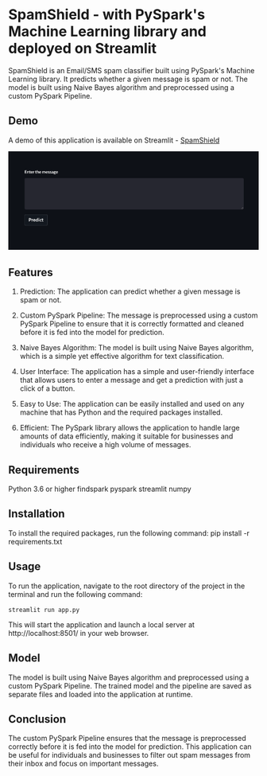 # SpamShield - with PySpark's Machine Learning library and deployed on Streamlit

SpamShield is an Email/SMS spam classifier built using PySpark's Machine Learning library. It predicts whether a given message is spam or not. The model is built using Naive Bayes algorithm and preprocessed using a custom PySpark Pipeline.

## Demo
A demo of this application is available on Streamlit - [SpamShield](https://ajosegun-spamshield.streamlit.app/)

![Spam Shield Image](./SpamShield.png)


## Features
1. Prediction: The application can predict whether a given message is spam or not.

2. Custom PySpark Pipeline: The message is preprocessed using a custom PySpark Pipeline to ensure that it is correctly formatted and cleaned before it is fed into the model for prediction.

3. Naive Bayes Algorithm: The model is built using Naive Bayes algorithm, which is a simple yet effective algorithm for text classification.

4. User Interface: The application has a simple and user-friendly interface that allows users to enter a message and get a prediction with just a click of a button.

5. Easy to Use: The application can be easily installed and used on any machine that has Python and the required packages installed.

6. Efficient: The PySpark library allows the application to handle large amounts of data efficiently, making it suitable for businesses and individuals who receive a high volume of messages.

## Requirements
Python 3.6 or higher
findspark
pyspark
streamlit
numpy

## Installation
To install the required packages, run the following command:
pip install -r requirements.txt

## Usage
To run the application, navigate to the root directory of the project in the terminal and run the following command:

```
streamlit run app.py
```

This will start the application and launch a local server at http://localhost:8501/ in your web browser.

## Model
The model is built using Naive Bayes algorithm and preprocessed using a custom PySpark Pipeline. The trained model and the pipeline are saved as separate files and loaded into the application at runtime.

## Conclusion
The custom PySpark Pipeline ensures that the message is preprocessed correctly before it is fed into the model for prediction. This application can be useful for individuals and businesses to filter out spam messages from their inbox and focus on important messages.






